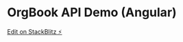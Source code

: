# OrgBook API Demo (Angular)

[Edit on StackBlitz ⚡️](https://stackblitz.com/edit/angular-ivy-rjbxsj)
